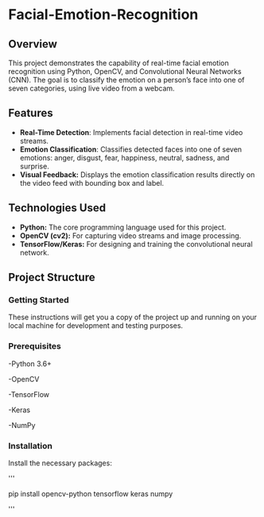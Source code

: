 # Facial-Emotion-Recognition
## Overview
This project demonstrates the capability of real-time facial emotion recognition using Python, OpenCV, and Convolutional Neural Networks (CNN). The goal is to classify the emotion on a person’s face into one of seven categories, using live video from a webcam.

## Features
- **Real-Time Detection**: Implements facial detection in real-time video streams.
- **Emotion Classification**: Classifies detected faces into one of seven emotions: anger, disgust, fear, happiness, neutral, sadness, and surprise.
- **Visual Feedback:** Displays the emotion classification results directly on the video feed with bounding box and label.

## Technologies Used
- **Python:** The core programming language used for this project.
- **OpenCV (cv2):** For capturing video streams and image processing.
- **TensorFlow/Keras:** For designing and training the convolutional neural network.

## Project Structure
### Getting Started
These instructions will get you a copy of the project up and running on your local machine for development and testing purposes.

### Prerequisites
-Python 3.6+

-OpenCV

-TensorFlow

-Keras

-NumPy

### Installation
Install the necessary packages:

'''

pip install opencv-python tensorflow keras numpy 

'''
